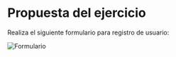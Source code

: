 # Propuesta del ejercicio

Realiza el siguiente formulario para registro de usuario:

![Formulario](https://cdn.discordapp.com/attachments/994087748602433629/994092337028411483/unknown.png)
